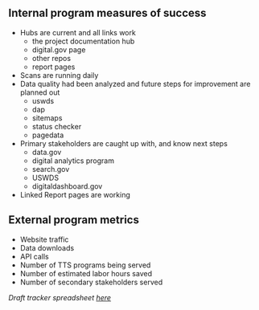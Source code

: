 

## Internal program measures of success 

* Hubs are current and all links work
  * the project documentation hub
  * digital.gov page 
  * other repos 
  * report pages 
* Scans are running daily
* Data quality had been analyzed and future steps for improvement are planned out 
  * uswds
  * dap 
  * sitemaps
  * status checker
  * pagedata
* Primary stakeholders are caught up with, and know next steps
  * data.gov
  * digital analytics program
  * search.gov
  * USWDS
  * digitaldashboard.gov
* Linked Report pages are working 


## External program metrics 
* Website traffic  
* Data downloads 
* API calls
* Number of TTS programs being served 
* Number of estimated labor hours saved 
* Number of secondary stakeholders served 

_Draft tracker spreadsheet [here](https://docs.google.com/spreadsheets/d/1rOU4jmFy5YhW_DTCf9E8wA-olUfM0Fye960qL43HqZo/edit?pli=1#gid=0)_
